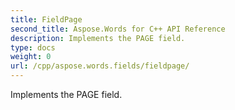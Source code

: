 ```yaml
---
title: FieldPage
second_title: Aspose.Words for C++ API Reference
description: Implements the PAGE field. 
type: docs
weight: 0
url: /cpp/aspose.words.fields/fieldpage/
---
```


Implements the PAGE field. 

